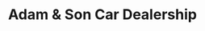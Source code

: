 ---
title: "Adam & Son Car Dealership"
url: /colorado-springs/adam-und-son-car-dealership/
shop: Autohaus
---
